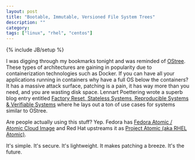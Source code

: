 ```yaml
---
layout: post
title: "Bootable, Immutable, Versioned File System Trees"
description: ""
category: 
tags: ["linux", "rhel", "centos"]
---
```

{% include JB/setup %}

I was digging through my bookmarks tonight and was reminded of [OStree](https://wiki.gnome.org/Projects/OSTree).  These types of architectures are gaining in popularity due to containerization technologies such as Docker.  If you can have all your applications running in containers why have a full OS below the containers?  It has a massive attack surface, patching is a pain, it has way more than you need, and you are wasting disk space.  Lennart Poettering wrote a superb blog entry entitled [Factory Reset, Stateless Systems, Reproducible Systems & Verifiable Systems](http://0pointer.net/blog/projects/stateless.html) where he lays out a ton of use cases for systems similar to OStree.

Are people actually using this stuff?  Yep.  Fedora has [Fedora Atomic / Atomic Cloud Image](https://fedoraproject.org/wiki/Changes/Atomic_Cloud_Image) and Red Hat upstreams it as [Project Atomic (aka RHEL Atomic)](http://www.projectatomic.io/).

It's simple.  It's secure.  It's lightweight.  It makes patching a breeze.  It's the future.